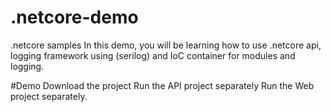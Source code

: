 # .netcore-demo
.netcore samples
In this demo, you will be learning how to use .netcore api, logging framework using (serilog) and IoC container for modules and logging.

#Demo
Download the project
Run the API project separately
Run the Web project separately.
